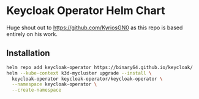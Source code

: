 # Keycloak Operator Helm Chart

Huge shout out to https://github.com/KyriosGN0 as this repo is based entirely on his work.

## Installation

```bash
helm repo add keycloak-operator https://binary64.github.io/keycloak/
helm --kube-context k3d-mycluster upgrade --install \
  keycloak-operator keycloak-operator/keycloak-operator \
  --namespace keycloak-operator \
  --create-namespace
```
